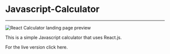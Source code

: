 ﻿# Javascript-Calculator

---

![React Calculator landing page preview](https://i.imgur.com/cs4NEZ9.png "Javascript Calculator")

This is a simple Javascript calculator that uses React.js.

For the live version click here.
